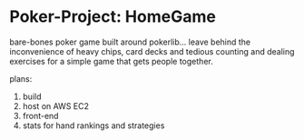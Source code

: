 # Poker-Project: HomeGame

bare-bones poker game built around pokerlib... leave behind the inconvenience of heavy chips, card decks and tedious counting and dealing exercises for a simple game that gets people together.

plans:
1. build
2. host on AWS EC2
3. front-end
4. stats for hand rankings and strategies

